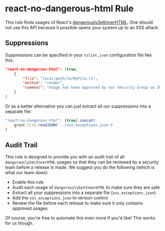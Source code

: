 # react-no-dangerous-html Rule

This rule finds usages of React's [dangerouslySetInnerHTML](https://facebook.github.io/react/tips/dangerously-set-inner-html.html). One should not use this API because it possible opens your system up to an XSS attack.

## Suppressions

Suppressions can be specified in your `tslint.json` configuration file like this:

```json
"react-no-dangerous-html": [true,
    {
        "file": "local/path/to/MyFile.ts",
        "method": "render",
        "comment": "Usage has been approved by our Security Group on 2015-03-12"
    }
]
```

Or as a better alternative you can just extract all our suppressions into a separate file:

```js
"react-no-dangerous-html": [true].concat(
    grunt.file.readJSON('../xss_exceptions.json')
)
```

## Audit Trail

This rule is designed to provide you with an audit trail of all `dangerouslySetInnerHTML` usages so that they can be reviewed by a security team before a release is made. We suggest you do the following (which is what our team does):

-   Enable this rule
-   Audit each usage of `dangerouslySetInnerHTML` to make sure they are safe
-   Extract all your suppressions into a separate file (`xss_exceptions.json`)
-   Add the `xss_exceptions.json` to version control
-   Review the file before each release to make sure it only contains approved usages.

Of course, you're free to automate this even more if you'd like! This works for us though.
